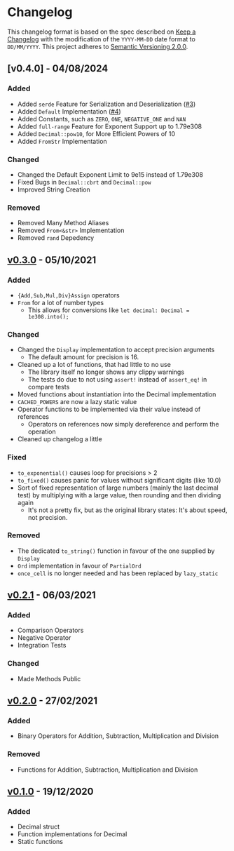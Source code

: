 # Changelog

This changelog format is based on the spec described on [Keep a Changelog](https://keepachangelog.com/en/1.0.0/) with
the modification of the `YYYY-MM-DD` date format to `DD/MM/YYYY`.
This project adheres to [Semantic Versioning 2.0.0](https://semver.org/spec/v2.0.0.html).

<!-- This is an example of a update block
  ## [v1.0.0] - 01/01/2021
  ### Added
  ### Changed
  ### Deprecated
  ### Removed
  ### Fixed
  ### Security
-->

## [v0.4.0] - 04/08/2024

### Added

- Added `serde` Feature for Serialization and
  Deserialization ([#3](https://github.com/Redfire75369/break-infinity.rs/pull/3))
- Added `Default` Implementation ([#4](https://github.com/Redfire75369/break-infinity.rs/pull/5))
- Added Constants, such as `ZERO`, `ONE`, `NEGATIVE_ONE` and `NAN`
- Added `full-range` Feature for Exponent Support up to 1.79e308
- Added `Decimal::pow10`, for More Efficient Powers of 10
- Added `FromStr` Implementation

### Changed

- Changed the Default Exponent Limit to 9e15 instead of 1.79e308
- Fixed Bugs in `Decimal::cbrt` and `Decimal::pow`
- Improved String Creation

### Removed

- Removed Many Method Aliases
- Removed `From<&str>` Implementation
- Removed `rand` Depedency

## [v0.3.0] - 05/10/2021

### Added

- `{Add,Sub,Mul,Div}Assign` operators
- `From` for a lot of number types
	- This allows for conversions like `let decimal: Decimal = 1e308.into();`

### Changed

- Changed the `Display` implementation to accept precision arguments
	- The default amount for precision is 16.
- Cleaned up a lot of functions, that had little to no use
	- The library itself no longer shows any clippy warnings
	- The tests do due to not using `assert!` instead of `assert_eq!` in compare tests
- Moved functions about instantiation into the Decimal implementation
- `CACHED_POWERS` are now a lazy static value
- Operator functions to be implemented via their value instead of references
	- Operators on references now simply dereference and perform the operation
- Cleaned up changelog a little

### Fixed

- `to_exponential()` causes loop for precisions > 2
- `to_fixed()` causes panic for values without significant digits (like 10.0)
- Sort of fixed representation of large numbers (mainly the last decimal test) by multiplying with a large value, then
  rounding and then dividing again
	- It's not a pretty fix, but as the original library states: It's about speed, not precision.

### Removed

- The dedicated `to_string()` function in favour of the one supplied by `Display`
- `Ord` implementation in favour of `PartialOrd`
- `once_cell` is no longer needed and has been replaced by `lazy_static`

## [v0.2.1] - 06/03/2021

### Added

- Comparison Operators
- Negative Operator
- Integration Tests

### Changed

- Made Methods Public

## [v0.2.0] - 27/02/2021

### Added

- Binary Operators for Addition, Subtraction, Multiplication and Division

### Removed

- Functions for Addition, Subtraction, Multiplication and Division

## [v0.1.0] - 19/12/2020

### Added

- Decimal struct
- Function implementations for Decimal
- Static functions

[v0.3.0]: https://github.com/Redfire75369/break-infinity.rs/compare/f1fc9abefc158fff513dc9c5796947824e7abea2..master

[v0.2.1]: https://github.com/Redfire75369/break-infinity.rs/compare/087957eea4b35f8c6cfd3d6aba07c999e52a3dca..f1fc9abefc158fff513dc9c5796947824e7abea2

[v0.2.0]: https://github.com/Redfire75369/break-infinity.rs/compare/05b2c2e215296715d75fee23a018a3904e0808e4..087957eea4b35f8c6cfd3d6aba07c999e52a3dca

[v0.1.0]: https://github.com/Redfire75369/break-infinity.rs/tree/05b2c2e215296715d75fee23a018a3904e0808e4
